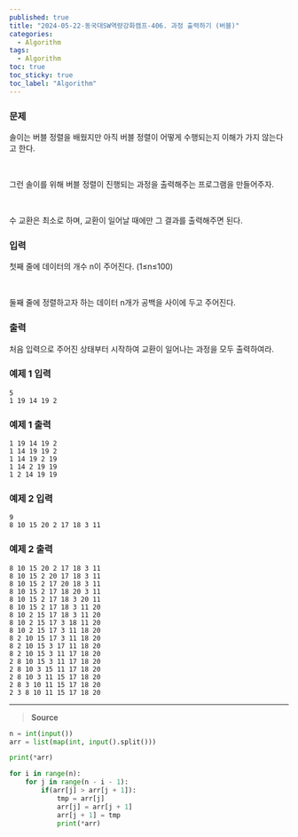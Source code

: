 ```yaml
---
published: true
title: "2024-05-22-동국대SW역량강화캠프-406. 과정 출력하기 (버블)"
categories:
  - Algorithm
tags:
  - Algorithm
toc: true
toc_sticky: true
toc_label: "Algorithm"
---
```


### **문제**

솔이는 버블 정렬을 배웠지만 아직 버블 정렬이 어떻게 수행되는지 이해가 가지 않는다고 한다.

<br/>

그런 솔이를 위해 버블 정렬이 진행되는 과정을 출력해주는 프로그램을 만들어주자.

<br/>

수 교환은 최소로 하며, 교환이 일어날 때에만 그 결과를 출력해주면 된다.

### **입력**

첫째 줄에 데이터의 개수 n이 주어진다. (1≤n≤100)

<br/>

둘째 줄에 정렬하고자 하는 데이터 n개가 공백을 사이에 두고 주어진다.

### **출력**

처음 입력으로 주어진 상태부터 시작하여 교환이 일어나는 과정을 모두 출력하여라.

### **예제 1 입력**

```
5
1 19 14 19 2
```

### **예제 1 출력**

```
1 19 14 19 2
1 14 19 19 2
1 14 19 2 19
1 14 2 19 19
1 2 14 19 19
```

### **예제 2 입력**

```
9
8 10 15 20 2 17 18 3 11
```

### **예제 2 출력**

```
8 10 15 20 2 17 18 3 11
8 10 15 2 20 17 18 3 11
8 10 15 2 17 20 18 3 11
8 10 15 2 17 18 20 3 11
8 10 15 2 17 18 3 20 11
8 10 15 2 17 18 3 11 20
8 10 2 15 17 18 3 11 20
8 10 2 15 17 3 18 11 20
8 10 2 15 17 3 11 18 20
8 2 10 15 17 3 11 18 20
8 2 10 15 3 17 11 18 20
8 2 10 15 3 11 17 18 20
2 8 10 15 3 11 17 18 20
2 8 10 3 15 11 17 18 20
2 8 10 3 11 15 17 18 20
2 8 3 10 11 15 17 18 20
2 3 8 10 11 15 17 18 20
```

---

> **Source**

```python
n = int(input())
arr = list(map(int, input().split()))

print(*arr)

for i in range(n):
	for j in range(n - i - 1):
		if(arr[j] > arr[j + 1]):
			tmp = arr[j]
			arr[j] = arr[j + 1]
			arr[j + 1] = tmp
			print(*arr)
```
